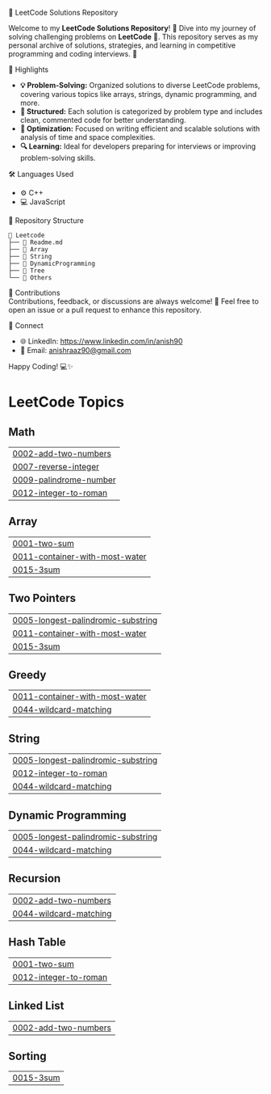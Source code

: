 📘 LeetCode Solutions Repository

Welcome to my **LeetCode Solutions Repository**! 🚀 Dive into my journey of solving challenging problems on **LeetCode** 🧠. This repository serves as my personal archive of solutions, strategies, and learning in competitive programming and coding interviews. 🎯  

📌 Highlights  
- **💡 Problem-Solving:** Organized solutions to diverse LeetCode problems, covering various topics like arrays, strings, dynamic programming, and more.  
- **📂 Structured:** Each solution is categorized by problem type and includes clean, commented code for better understanding.  
- **🚀 Optimization:** Focused on writing efficient and scalable solutions with analysis of time and space complexities.  
- **🔍 Learning:** Ideal for developers preparing for interviews or improving problem-solving skills.  

🛠️ Languages Used    
- ⚙️ C++  
- 💻 JavaScript  

🚧 Repository Structure  
```
📂 Leetcode  
├── 📝 Readme.md  
├── 📁 Array  
├── 📁 String  
├── 📁 DynamicProgramming  
├── 📁 Tree  
└── 📁 Others  
```  

🤝 Contributions  
Contributions, feedback, or discussions are always welcome! 🌟 Feel free to open an issue or a pull request to enhance this repository.  

🔗 Connect  
- 🌐 LinkedIn: https://www.linkedin.com/in/anish90   
- 📧 Email: anishraaz90@gmail.com 

Happy Coding! 💻✨  

<!---LeetCode Topics Start-->
# LeetCode Topics
## Math
|  |
| ------- |
| [0002-add-two-numbers](https://github.com/anishsingh90/Leetcode/tree/master/0002-add-two-numbers) |
| [0007-reverse-integer](https://github.com/anishsingh90/Leetcode/tree/master/0007-reverse-integer) |
| [0009-palindrome-number](https://github.com/anishsingh90/Leetcode/tree/master/0009-palindrome-number) |
| [0012-integer-to-roman](https://github.com/anishsingh90/Leetcode/tree/master/0012-integer-to-roman) |
## Array
|  |
| ------- |
| [0001-two-sum](https://github.com/anishsingh90/Leetcode/tree/master/0001-two-sum) |
| [0011-container-with-most-water](https://github.com/anishsingh90/Leetcode/tree/master/0011-container-with-most-water) |
| [0015-3sum](https://github.com/anishsingh90/Leetcode/tree/master/0015-3sum) |
## Two Pointers
|  |
| ------- |
| [0005-longest-palindromic-substring](https://github.com/anishsingh90/Leetcode/tree/master/0005-longest-palindromic-substring) |
| [0011-container-with-most-water](https://github.com/anishsingh90/Leetcode/tree/master/0011-container-with-most-water) |
| [0015-3sum](https://github.com/anishsingh90/Leetcode/tree/master/0015-3sum) |
## Greedy
|  |
| ------- |
| [0011-container-with-most-water](https://github.com/anishsingh90/Leetcode/tree/master/0011-container-with-most-water) |
| [0044-wildcard-matching](https://github.com/anishsingh90/Leetcode/tree/master/0044-wildcard-matching) |
## String
|  |
| ------- |
| [0005-longest-palindromic-substring](https://github.com/anishsingh90/Leetcode/tree/master/0005-longest-palindromic-substring) |
| [0012-integer-to-roman](https://github.com/anishsingh90/Leetcode/tree/master/0012-integer-to-roman) |
| [0044-wildcard-matching](https://github.com/anishsingh90/Leetcode/tree/master/0044-wildcard-matching) |
## Dynamic Programming
|  |
| ------- |
| [0005-longest-palindromic-substring](https://github.com/anishsingh90/Leetcode/tree/master/0005-longest-palindromic-substring) |
| [0044-wildcard-matching](https://github.com/anishsingh90/Leetcode/tree/master/0044-wildcard-matching) |
## Recursion
|  |
| ------- |
| [0002-add-two-numbers](https://github.com/anishsingh90/Leetcode/tree/master/0002-add-two-numbers) |
| [0044-wildcard-matching](https://github.com/anishsingh90/Leetcode/tree/master/0044-wildcard-matching) |
## Hash Table
|  |
| ------- |
| [0001-two-sum](https://github.com/anishsingh90/Leetcode/tree/master/0001-two-sum) |
| [0012-integer-to-roman](https://github.com/anishsingh90/Leetcode/tree/master/0012-integer-to-roman) |
## Linked List
|  |
| ------- |
| [0002-add-two-numbers](https://github.com/anishsingh90/Leetcode/tree/master/0002-add-two-numbers) |
## Sorting
|  |
| ------- |
| [0015-3sum](https://github.com/anishsingh90/Leetcode/tree/master/0015-3sum) |
<!---LeetCode Topics End-->